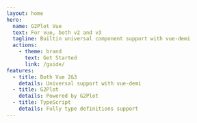 ```yaml
---
layout: home
hero:
  name: G2Plot Vue
  text: For vue, both v2 and v3
  tagline: Builtin universal component support with vue-demi
  actions:
    - theme: brand
      text: Get Started
      link: /guide/
features:
  - title: Both Vue 2&3
    details: Universal support with vue-demi
  - title: G2Plot
    details: Powered by G2Plot
  - title: TypeScript
    details: Fully type definitions support
---
```

